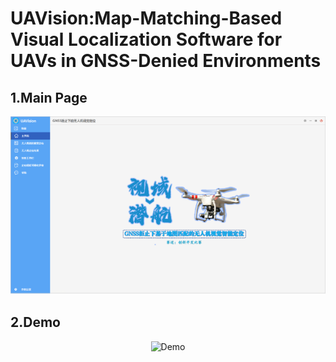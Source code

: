 # UAVision:Map-Matching-Based Visual Localization Software for UAVs in GNSS-Denied Environments
## 1.Main Page
<p align="center">
  <img src="MainPage.png" alt="Main Page" width="1200"/>
</p>

## 2.Demo
<p align="center">
  <img src="demo.gif" alt="Demo" width="1200"/>
</p>


